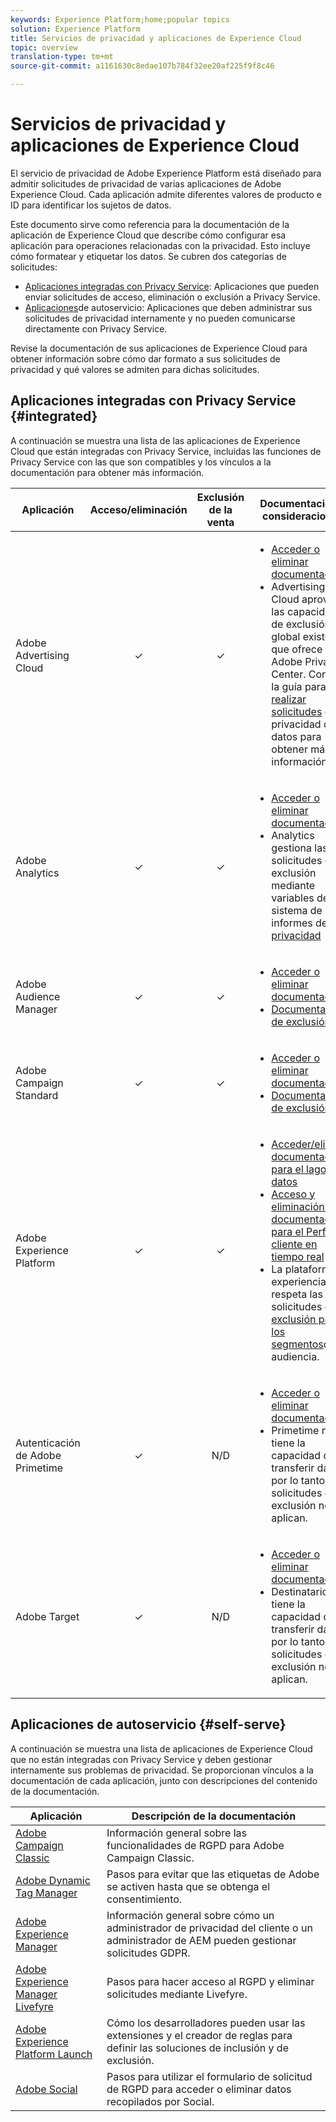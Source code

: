```yaml
---
keywords: Experience Platform;home;popular topics
solution: Experience Platform
title: Servicios de privacidad y aplicaciones de Experience Cloud
topic: overview
translation-type: tm+mt
source-git-commit: a1161630c8edae107b784f32ee20af225f9f8c46

---
```



# Servicios de privacidad y aplicaciones de Experience Cloud

El servicio de privacidad de Adobe Experience Platform está diseñado para admitir solicitudes de privacidad de varias aplicaciones de Adobe Experience Cloud. Cada aplicación admite diferentes valores de producto e ID para identificar los sujetos de datos.

Este documento sirve como referencia para la documentación de la aplicación de Experience Cloud que describe cómo configurar esa aplicación para operaciones relacionadas con la privacidad. Esto incluye cómo formatear y etiquetar los datos. Se cubren dos categorías de solicitudes:

* [Aplicaciones integradas con Privacy Service](#integrated): Aplicaciones que pueden enviar solicitudes de acceso, eliminación o exclusión a Privacy Service.
* [Aplicaciones](#self-serve)de autoservicio: Aplicaciones que deben administrar sus solicitudes de privacidad internamente y no pueden comunicarse directamente con Privacy Service.

Revise la documentación de sus aplicaciones de Experience Cloud para obtener información sobre cómo dar formato a sus solicitudes de privacidad y qué valores se admiten para dichas solicitudes.

## Aplicaciones integradas con Privacy Service {#integrated}

A continuación se muestra una lista de las aplicaciones de Experience Cloud que están integradas con Privacy Service, incluidas las funciones de Privacy Service con las que son compatibles y los vínculos a la documentación para obtener más información.

| Aplicación | Acceso/eliminación | Exclusión de la venta | Documentación y consideraciones |
--- | :---: | :---: | ---
| Adobe Advertising Cloud | ✓ | ✓ | <ul><li>[Acceder o eliminar documentación](https://docs.adobe.com/content/help/en/advertising-cloud/all/privacy/ad-cloud-gdpr.html) </li><li>Advertising Cloud aprovecha las capacidades de exclusión global existentes que ofrece Adobe Privacy Center. Consulte la guía para [realizar solicitudes](https://docs.adobe.com/content/help/es-ES/audience-manager/user-guide/overview/data-privacy/data-privacy-requests.html#opt-out-requests) de privacidad de datos para obtener más información.</li></ul> |
| Adobe Analytics | ✓ | ✓ | <ul><li>[Acceder o eliminar documentación](https://marketing.adobe.com/resources/help/en_US/analytics/gdpr/index.html)</li><li>Analytics gestiona las solicitudes de exclusión mediante variables de sistema de informes de [privacidad](https://docs.adobe.com/content/help/es-ES/analytics/admin/data-governance/consent-variables.html)</li></ul> |
| Adobe Audience Manager | ✓ | ✓ | <ul><li>[Acceder o eliminar documentación](https://marketing.adobe.com/resources/help/en_US/aam/aam-gdpr.html)</li><li>[Documentación de exclusión](https://docs.adobe.com/content/help/en/audience-manager/user-guide/features/declared-ids.html)</li></ul> |
| Adobe Campaign Standard | ✓ | ✓ | <ul><li>[Acceder o eliminar documentación](https://docs.campaign.adobe.com/doc/standard/getting_started/en/ACS_GDPR.html)</li><li>[Documentación de exclusión](../segmentation/honoring-opt-outs.md)</li></ul> |
| Adobe Experience Platform | ✓ | ✓ | <ul><li>[Acceder/eliminar documentación para el lago de datos](../catalog/privacy.md)</li><li>[Acceso y eliminación de la documentación para el Perfil del cliente en tiempo real](../profile/privacy.md)</li><li>La plataforma de experiencia respeta las solicitudes de [exclusión para los segmentos](../segmentation/honoring-opt-outs.md)de audiencia.</li></ul> |
| Autenticación de Adobe Primetime | ✓ | N/D | <ul><li>[Acceder o eliminar documentación](http://tve.helpdocsonline.com/how-to-make-a-privacy-request)</li><li>Primetime no tiene la capacidad de transferir datos, por lo tanto las solicitudes de exclusión no se aplican.</li></ul> |
| Adobe Target | ✓ | N/D | <ul><li>[Acceder o eliminar documentación](https://marketing.adobe.com/resources/help/en_US/target/target/privacy-and-general-data-protection-regulation.html)</li><li>Destinatario no tiene la capacidad de transferir datos, por lo tanto las solicitudes de exclusión no se aplican.</li></ul> |

<!-- (To include once access/delete documentation is available)
Adobe Customer Attributes (CRS) | ✓ | N/A | <ul><li>Customer Attributes does not have the capability to transfer data, therefore opt-out-of-sale requests are not applicable.</li></ul>
-->

## Aplicaciones de autoservicio {#self-serve}

A continuación se muestra una lista de aplicaciones de Experience Cloud que no están integradas con Privacy Service y deben gestionar internamente sus problemas de privacidad. Se proporcionan vínculos a la documentación de cada aplicación, junto con descripciones del contenido de la documentación.

| Aplicación | Descripción de la documentación |
| ------- | ----------- |
| [Adobe Campaign Classic](https://helpx.adobe.com/es/campaign/kb/campaign-privacy.html) | Información general sobre las funcionalidades de RGPD para Adobe Campaign Classic. |
| [Adobe Dynamic Tag Manager](https://marketing.adobe.com/resources/help/es_ES/dtm/opt-in.html) | Pasos para evitar que las etiquetas de Adobe se activen hasta que se obtenga el consentimiento. |
| [Adobe Experience Manager](https://helpx.adobe.com/experience-manager/6-4/managing/using/gdpr-compliance.html) | Información general sobre cómo un administrador de privacidad del cliente o un administrador de AEM pueden gestionar solicitudes GDPR. |
| [Adobe Experience Manager Livefyre](https://marketing.adobe.com/resources/help/en_US/livefyre/c_gdpr_compliance.html) | Pasos para hacer acceso al RGPD y eliminar solicitudes mediante Livefyre. |
| [Adobe Experience Platform Launch](https://docs.adobelaunch.com/client-side-information/deploy-javascript-tags-to-opt-in-to-launch) | Cómo los desarrolladores pueden usar las extensiones y el creador de reglas para definir las soluciones de inclusión y de exclusión. |
| [Adobe Social](https://marketing.adobe.com/resources/help/en_US/social/c_gdpr-request.html) | Pasos para utilizar el formulario de solicitud de RGPD para acceder o eliminar datos recopilados por Social. |